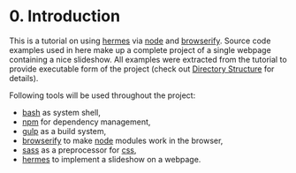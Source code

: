[dir-structure]: doc/1_setup.sh.md#11-directory-structure

# 0. Introduction

This is a tutorial on using [hermes][hermes] via [node][node] and [browserify][browserify].
Source code examples used in here make up a complete project of a single webpage containing
a nice slideshow. All examples were extracted from the tutorial to provide executable form
of the project (check out [Directory Structure][dir-structure] for details).

Following tools will be used throughout the project:

 * [bash][bash] as system shell,
 * [npm][npm] for dependency management,
 * [gulp][gulp] as a build system,
 * [browserify][browserify] to make [node][node] modules work in the browser,
 * [sass][sass] as a preprocessor for [css][css],
 * [hermes][hermes] to implement a slideshow on a webpage.

[bash]: https://en.wikipedia.org/wiki/Bash_(Unix_shell)
[npm]: https://docs.npmjs.com/getting-started/what-is-npm
[gulp]: https://github.com/gulpjs/gulp
[browserify]: https://github.com/substack/node-browserify
[node]: https://nodejs.org/en/
[sass]: https://github.com/sass/sass
[css]: https://developer.mozilla.org/en-US/docs/Web/CSS
[hermes]: https://github.com/webfront-toolkit/hermes
